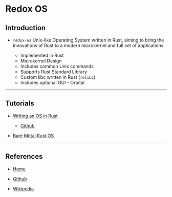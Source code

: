 # Redox OS

## Introduction

* `redox-os` Unix-like Operating System written in Rust, aiming to bring the innovations of Rust to a modern microkernel and full set of applications.
 
    * Implemented in Rust
    * Microkernel Design
    * Includes common Unix commands
    * Supports Rust Standard Library
    * Custom libc written in Rust (`relibc`)
    * Includes optional GUI - Orbital

---

## Tutorials

* [Writing an OS in Rust](https://os.phil-opp.com/)

    * [Github](https://github.com/phil-opp/blog_os)

* [Bare Metal Rust OS](http://www.randomhacks.net/bare-metal-rust/)

---

## References

* [Home](https://www.redox-os.org/)

* [Github](https://github.com/redox-os/redox)

* [Wikipedia](https://en.wikipedia.org/wiki/Redox_(operating_system))